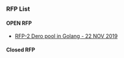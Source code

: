 ### RFP List

#### OPEN RFP
- [ RFP-2 Dero pool in Golang - 22 NOV 2019](https://github.com/deroproject/documentation/blob/master/proposals/RFP-2.md)

#### Closed RFP
